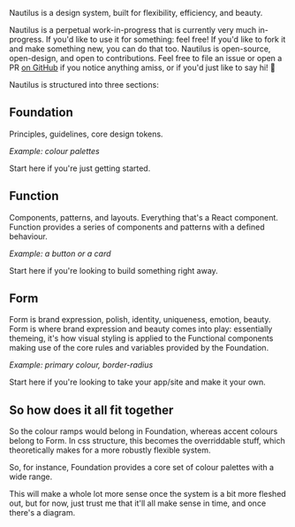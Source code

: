 <!-- markdownlint-disable no-emphasis-as-heading -->
Nautilus is a design system, built for flexibility, efficiency, and beauty.

Nautilus is a perpetual work-in-progress that is currently very much in-progress. If you'd like to use it for something: feel free! If you'd like to fork it and make something new, you can do that too. Nautilus is open-source, open-design, and open to contributions. Feel free to file an issue or open a PR [on GitHub](https://github.com/octopusthink/nautilus) if you notice anything amiss, or if you'd just like to say hi! 👋

Nautilus is structured into three sections:

## Foundation

Principles, guidelines, core design tokens.

_Example: colour palettes_

Start here if you're just getting started.

## Function

Components, patterns, and layouts. Everything that's a React component. Function provides a series of components and patterns with a defined behaviour.

_Example: a button or a card_

Start here if you're looking to build something right away.

## Form

Form is brand expression, polish, identity, uniqueness, emotion, beauty. Form is where brand expression and beauty comes into play: essentially themeing, it's how visual styling is applied to the Functional components making use of the core rules and variables provided by the Foundation.

_Example: primary colour, border-radius_

Start here if you're looking to take your app/site and make it your own.

## So how does it all fit together

So the colour ramps would belong in Foundation, whereas accent colours belong to Form. In css structure, this becomes the overriddable stuff, which theoretically makes for a more robustly flexible system.

So, for instance, Foundation provides a core set of colour palettes with a wide range.

This will make a whole lot more sense once the system is  a bit more fleshed out, but for now, just trust me that it'll all make  sense in time, and once there's a diagram.
